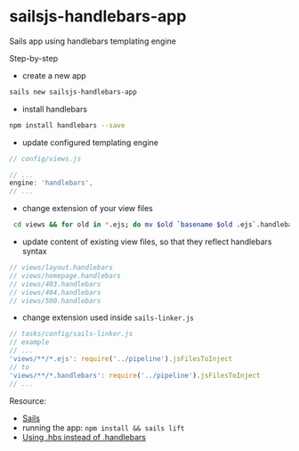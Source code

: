 # sailsjs-handlebars-app
Sails app using handlebars templating engine

Step-by-step

* create a new app
```sh
sails new sailsjs-handlebars-app
```

* install handlebars
```sh
npm install handlebars --save
```

* update configured templating engine
```javascript
// config/views.js

// ...
engine: 'handlebars',
// ...

```

* change extension of your view files
```sh
 cd views && for old in *.ejs; do mv $old `basename $old .ejs`.handlebars; done && cd ..
```

* update content of existing view files, so that they reflect handlebars syntax
```javascript
// views/layout.handlebars
// views/homepage.handlebars
// views/403.handlebars
// views/404.handlebars
// views/500.handlebars
```

* change extension used inside `sails-linker.js`
```javascript
// tasks/config/sails-linker.js
// example
// ...
'views/**/*.ejs': require('../pipeline').jsFilesToInject
// to
'views/**/*.handlebars': require('../pipeline').jsFilesToInject
// ...

```

Resource:
* [Sails](http://sailsjs.org)
* running the app: `npm install && sails lift`
* [Using .hbs instead of .handlebars](http://blog.colouringcode.com/using-handlebars-templates-in-sails-js/)

